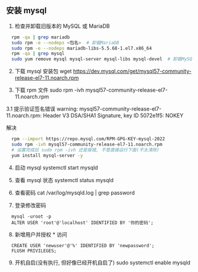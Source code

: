 ## 安装 mysql
1. 检查并卸载旧版本的 MySQL 或 MariaDB
``` bash
  rpm -qa | grep mariadb
  sudo rpm -e --nodeps <包名>  # 卸载MariaDB
  sudo rpm -e --nodeps mariadb-libs-5.5.68-1.el7.x86_64
  rpm -qa | grep mysql
  sudo yum remove mysql mysql-server mysql-libs mysql-devel  # 卸载MySQL
```

2. 下载 mysql 安装包
wget https://dev.mysql.com/get/mysql57-community-release-el7-11.noarch.rpm

3. 下载 rpm 文件
sudo rpm -ivh mysql57-community-release-el7-11.noarch.rpm

3.1 提示验证签名错误
warning: mysql57-community-release-el7-11.noarch.rpm: Header V3 DSA/SHA1 Signature, key ID 5072e1f5: NOKEY

解决
``` bash
  rpm --import https://repo.mysql.com/RPM-GPG-KEY-mysql-2022
  sudo rpm -ivh mysql57-community-release-el7-11.noarch.rpm
  # 设置完成后 sudo rpm -ivh 还是报错, 不管直接运行下面(不太清除)
  yum install mysql-server -y
```

4. 启动 mysql
systemctl start mysqld

5. 查看 mysql 状态
systemctl status mysqld

6. 查看密码
cat /var/log/mysqld.log | grep password

7. 登录修改密码
``` shell
  mysql -uroot -p
  ALTER USER 'root'@'localhost' IDENTIFIED BY '你的密码';
```


8. 新增用户并授权 * 访问
``` shell
  CREATE USER 'newuser'@'%' IDENTIFIED BY 'newpassword';
  FLUSH PRIVILEGES;
```

9. 开机自启(没有执行, 但好像已经开机自启了)
sudo systemctl enable mysqld
